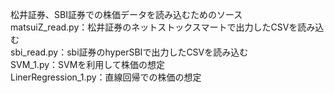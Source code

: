 松井証券、SBI証券での株価データを読み込むためのソース  
matsuiZ_read.py：松井証券のネットストックスマートで出力したCSVを読み込む  
sbi_read.py：sbi証券のhyperSBIで出力したCSVを読み込む  
SVM_1.py：SVMを利用して株価の想定  
LinerRegression_1.py：直線回帰での株価の想定  
